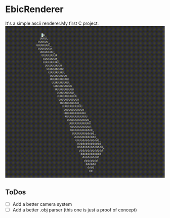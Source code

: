 # EbicRenderer
It's a simple ascii renderer.My first C project.
![sample_cube](rotating_cuboid.gif)


## ToDos
- [ ] Add a better camera system
- [ ] Add a better .obj parser (this one is just a proof of concept)
